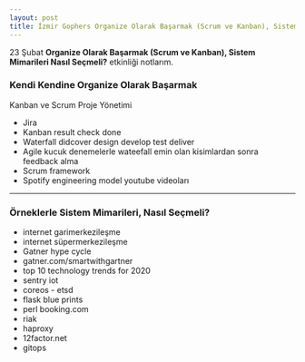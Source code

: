 ```yaml
---
layout: post
title: İzmir Gophers Organize Olarak Başarmak (Scrum ve Kanban), Sistem Mimarileri Nasıl Seçmeli? - Etkinlik Notları
---
```


23 Şubat **Organize Olarak Başarmak (Scrum ve Kanban), Sistem Mimarileri Nasıl Seçmeli?** etkinliği notlarım.


### Kendi Kendine Organize Olarak Başarmak

Kanban ve Scrum Proje Yönetimi

* Jira
* Kanban result check done
* Waterfall didcover design develop test deliver
* Agile kucuk denemelerle wateefall emin olan kisimlardan sonra feedback alma
* Scrum framework
* Spotify engineering model youtube videoları

<hr>

### Örneklerle Sistem Mimarileri, Nasıl Seçmeli?

* internet garimerkezileşme
* internet süpermerkezileşme
* Gatner hype cycle
* gatner.com/smartwithgartner
* top 10 technology trends for 2020
* sentry iot
* coreos - etsd
* flask blue prints
* perl booking.com
* riak
* haproxy
* 12factor.net
* gitops
